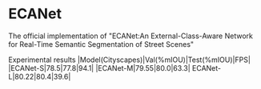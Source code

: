 # ECANet
The official implementation of "ECANet:An External-Class-Aware Network for Real-Time Semantic Segmentation of Street Scenes"

Experimental results
|Model(Cityscapes)|Val(%mIOU)|Test(%mIOU)|FPS|
|ECANet-S|78.5|77.8|94.1|
|ECANet-M|79.55|80.0|63.3|
ECANet-L|80.22|80.4|39.6|

